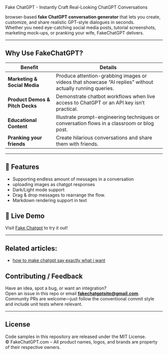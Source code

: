  Fake ChatGPT - Instantly Craft Real-Looking ChatGPT Conversations

browser-based **fake ChatGPT conversation generator** that lets you create, customize, and share realistic GPT-style dialogues in seconds.  
Whether you need eye-catching social media posts, tutorial screenshots, marketing mock-ups, or pranking your wife, FakeChatGPT delivers.

---

## Why Use FakeChatGPT?

| Benefit | Details |
|---------|---------|
| **Marketing & Social Media** | Produce attention-grabbing images or videos that showcase “AI replies” without actually running queries. |
| **Product Demos & Pitch Decks** | Demonstrate chatbot workflows when live access to ChatGPT or an API key isn’t practical. |
| **Educational Content** | Illustrate prompt-engineering techniques or conversation flows in a classroom or blog post. |
| **Pranking your friends** | Create hilarious conversations and share them with friends. |

---
## 🌟 Features
  - Supporting endless amount of messages in a conversation
  - uploading images as chatgpt responses
  - Dark/Light mode support
  - Drag & drop messages to rearrange the flow.
  - Markdown rendering support in text

## 🚀 Live Demo

Visit [Fake Chatgpt](https:www//fakechatgpt.com) to try it out!

---
## Related articles:
- [how to make chatgpt say exactly what i want](https://medium.com/@RealIndie/how-to-make-chatgpt-say-exactly-what-i-want-f75cbc0f8dec)


## Contributing / Feedback
Have an idea, spot a bug, or want an integration?  
Open an issue in this repo or email **fakechatgptsite@gmail.com**. Community PRs are welcome—just follow the conventional commit style and include unit tests where relevant.

---

## License

Code samples in this repository are released under the MIT License.  
© FakeChatGPT.com – All product names, logos, and brands are property of their respective owners.
